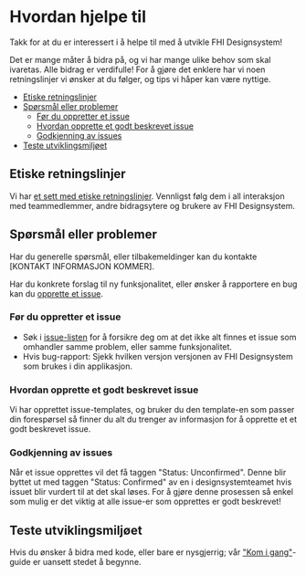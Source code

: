 # Hvordan hjelpe til <!-- omit from toc -->

Takk for at du er interessert i å helpe til med å utvikle FHI Designsystem!

Det er mange måter å bidra på, og vi har mange ulike behov som skal ivaretas. Alle bidrag er verdifulle! For å gjøre det enklere har vi noen retningslinjer vi ønsker at du følger, og tips vi håper kan være nyttige.

- [Etiske retningslinjer](#etiske-retningslinjer)
- [Spørsmål eller problemer](#spørsmål-eller-problemer)
  - [Før du oppretter et issue](#før-du-oppretter-et-issue)
  - [Hvordan opprette et godt beskrevet issue](#hvordan-opprette-et-godt-beskrevet-issue)
  - [Godkjenning av issues](#godkjenning-av-issues)
- [Teste utviklingsmiljøet](#teste-utviklingsmiljøet)

## Etiske retningslinjer

Vi har [et sett med etiske retningslinjer](CODE_OF_CONDUCT.md). Vennligst følg dem i all interaksjon med teammedlemmer, andre bidragsytere og brukere av FHI Designsystem.

## Spørsmål eller problemer

Har du generelle spørsmål, eller tilbakemeldinger kan du kontakte [KONTAKT INFORMASJON KOMMER].

Har du konkrete forslag til ny funksjonalitet, eller ønsker å rapportere en bug kan du [opprette et issue](https://github.com/FHIDev/Fhi.Designsystem/issues).

### Før du oppretter et issue

- Søk i [issue-listen](https://github.com/FHIDev/Fhi.Designsystem/issues) for å forsikre deg om at det ikke alt finnes et issue som omhandler samme problem, eller samme funksjonalitet.
- Hvis bug-rapport: Sjekk hvilken versjon versjonen av FHI Designsystem som brukes i din applikasjon.

### Hvordan opprette et godt beskrevet issue

Vi har opprettet issue-templates, og bruker du den template-en som passer din forespørsel så finner du alt du trenger av informasjon for å opprette et et godt beskrevet issue.

### Godkjenning av issues

Når et issue opprettes vil det få taggen "Status: Unconfirmed". Denne blir byttet ut med taggen "Status: Confirmed" av en i designsystemteamet hvis issuet blir vurdert til at det skal løses. For å gjøre denne prosessen så enkel som mulig er det viktig at alle issue-er som opprettes er godt beskrevet!

## Teste utviklingsmiljøet

Hvis du ønsker å bidra med kode, eller bare er nysgjerrig; vår ["Kom i gang"](./packages/fhi-designsystem/README.md#kom-i-gang)-guide er uansett stedet å begynne.
